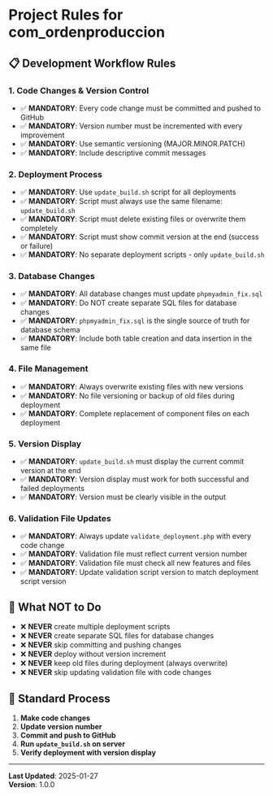 # Project Rules for com_ordenproduccion

## 📋 **Development Workflow Rules**

### **1. Code Changes & Version Control**
- ✅ **MANDATORY**: Every code change must be committed and pushed to GitHub
- ✅ **MANDATORY**: Version number must be incremented with every improvement
- ✅ **MANDATORY**: Use semantic versioning (MAJOR.MINOR.PATCH)
- ✅ **MANDATORY**: Include descriptive commit messages

### **2. Deployment Process**
- ✅ **MANDATORY**: Use `update_build.sh` script for all deployments
- ✅ **MANDATORY**: Script must always use the same filename: `update_build.sh`
- ✅ **MANDATORY**: Script must delete existing files or overwrite them completely
- ✅ **MANDATORY**: Script must show commit version at the end (success or failure)
- ✅ **MANDATORY**: No separate deployment scripts - only `update_build.sh`

### **3. Database Changes**
- ✅ **MANDATORY**: All database changes must update `phpmyadmin_fix.sql`
- ✅ **MANDATORY**: Do NOT create separate SQL files for database changes
- ✅ **MANDATORY**: `phpmyadmin_fix.sql` is the single source of truth for database schema
- ✅ **MANDATORY**: Include both table creation and data insertion in the same file

### **4. File Management**
- ✅ **MANDATORY**: Always overwrite existing files with new versions
- ✅ **MANDATORY**: No file versioning or backup of old files during deployment
- ✅ **MANDATORY**: Complete replacement of component files on each deployment

### **5. Version Display**
- ✅ **MANDATORY**: `update_build.sh` must display the current commit version at the end
- ✅ **MANDATORY**: Version display must work for both successful and failed deployments
- ✅ **MANDATORY**: Version must be clearly visible in the output

### **6. Validation File Updates**
- ✅ **MANDATORY**: Always update `validate_deployment.php` with every code change
- ✅ **MANDATORY**: Validation file must reflect current version number
- ✅ **MANDATORY**: Validation file must check all new features and files
- ✅ **MANDATORY**: Update validation script version to match deployment script version

## 🚫 **What NOT to Do**

- ❌ **NEVER** create multiple deployment scripts
- ❌ **NEVER** create separate SQL files for database changes
- ❌ **NEVER** skip committing and pushing changes
- ❌ **NEVER** deploy without version increment
- ❌ **NEVER** keep old files during deployment (always overwrite)
- ❌ **NEVER** skip updating validation file with code changes

## 📝 **Standard Process**

1. **Make code changes**
2. **Update version number**
3. **Commit and push to GitHub**
4. **Run `update_build.sh` on server**
5. **Verify deployment with version display**

---

**Last Updated**: 2025-01-27  
**Version**: 1.0.0